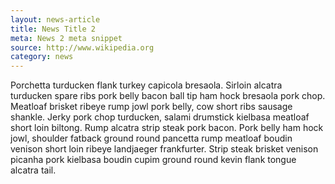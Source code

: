 ```yaml
---
layout: news-article
title: News Title 2
meta: News 2 meta snippet
source: http://www.wikipedia.org
category: news
---
```


Porchetta turducken flank turkey capicola bresaola. Sirloin alcatra turducken spare ribs pork belly bacon ball tip ham hock bresaola pork chop. Meatloaf brisket ribeye rump jowl pork belly, cow short ribs sausage shankle. Jerky pork chop turducken, salami drumstick kielbasa meatloaf short loin biltong. Rump alcatra strip steak pork bacon. Pork belly ham hock jowl, shoulder fatback ground round pancetta rump meatloaf boudin venison short loin ribeye landjaeger frankfurter. Strip steak brisket venison picanha pork kielbasa boudin cupim ground round kevin flank tongue alcatra tail.

